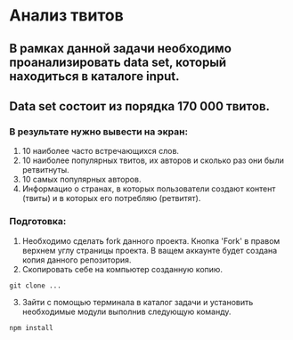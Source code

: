 # Анализ твитов

## В рамках данной задачи необходимо проанализировать data set, который находиться в каталоге input.
## Data set состоит из порядка 170 000 твитов.

### В результате нужно вывести на экран:
1. 10 наиболее часто встречающихся слов.
2. 10 наиболее популярных твитов, их авторов и сколько раз они были ретвитнуты.
3. 10 самых популярных авторов.
4. Информацио о странах, в которых пользователи создают контент (твиты) и в которых 
его потребляю (ретвитят).
 
### Подготовка:
1. Необходимо сделать fork данного проекта. Кнопка 'Fork' в правом верхнем углу страницы проекта.
В ващем аккаунте будет создана копия данного репозитория.
2. Скопировать себе на компьютер созданную копию.
````
git clone ...
````
3. Зайти с помощью терминала в каталог задачи и установить необходимые модули выполнив следующую команду.
````
npm install
````